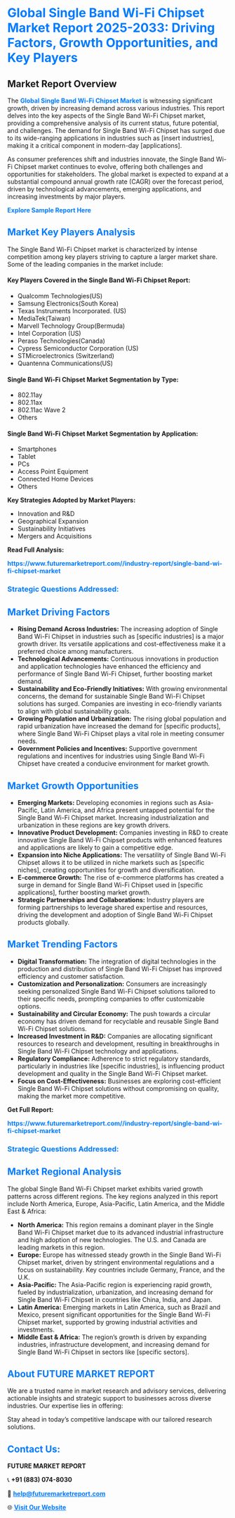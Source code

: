 <h1 style="color: #007BFF;">Global Single Band Wi-Fi Chipset Market Report 2025-2033: Driving Factors, Growth Opportunities, and Key Players</h1>

<section id="overview">
<h2>Market Report Overview</h2>
<p>The <a href="https://www.futuremarketreport.com//industry-report/single-band-wi-fi-chipset-market" style="color: #007BFF; text-decoration: none;"><strong>Global Single Band Wi-Fi Chipset Market</strong></a> is witnessing significant growth, driven by increasing demand across various industries. This report delves into the key aspects of the Single Band Wi-Fi Chipset market, providing a comprehensive analysis of its current status, future potential, and challenges. The demand for Single Band Wi-Fi Chipset has surged due to its wide-ranging applications in industries such as [insert industries], making it a critical component in modern-day [applications].</p>
<p>As consumer preferences shift and industries innovate, the Single Band Wi-Fi Chipset market continues to evolve, offering both challenges and opportunities for stakeholders. The global market is expected to expand at a substantial compound annual growth rate (CAGR) over the forecast period, driven by technological advancements, emerging applications, and increasing investments by major players.</p>
</section>

<section id="overview">
<p><a href="https://www.futuremarketreport.com//request-sample/reportId=82350" style="color: #007BFF; text-decoration: none;"><strong>Explore Sample Report Here</strong></a></p>
</section>

<section id="key-players">
<h2 style="color: #007BFF;">Market Key Players Analysis</h2>
<p>The Single Band Wi-Fi Chipset market is characterized by intense competition among key players striving to capture a larger market share. Some of the leading companies in the market include:</p>
<h4>Key Players Covered in the Single Band Wi-Fi Chipset Report:</h4>
<ul><li>Qualcomm Technologies(US)</li><li>Samsung Electronics(South Korea)</li><li>Texas Instruments Incorporated. (US)</li><li>MediaTek(Taiwan)</li><li>Marvell Technology Group(Bermuda)</li><li>Intel Corporation (US)</li><li>Peraso Technologies(Canada)</li><li>Cypress Semiconductor Corporation (US)</li><li>STMicroelectronics (Switzerland)</li><li>Quantenna Communications(US)</li></ul>
<h4>Single Band Wi-Fi Chipset Market Segmentation by Type:</h4>
<ul><li>802.11ay</li><li>802.11ax</li><li>802.11ac Wave 2</li><li>Others</li></ul>

<h4>Single Band Wi-Fi Chipset Market Segmentation by Application:</h4>
<ul><li>Smartphones</li><li>Tablet</li><li>PCs</li><li>Access Point Equipment</li><li>Connected Home Devices</li><li>Others</li></ul>
<p><strong>Key Strategies Adopted by Market Players:</strong></p>
<ul>
<li>Innovation and R&D</li>
<li>Geographical Expansion</li>
<li>Sustainability Initiatives</li>
<li>Mergers and Acquisitions</li>
</ul>
</section>

<section>
<p><strong>Read Full Analysis: </strong></p><a href="https://www.futuremarketreport.com//industry-report/single-band-wi-fi-chipset-market" style="color: #007BFF; text-decoration: none;"><strong>https://www.futuremarketreport.com//industry-report/single-band-wi-fi-chipset-market</strong></a>
<h3 style="color: #007BFF;">Strategic Questions Addressed:</h3>
</section>

<section id="driving-factors">
<h2 style="color: #007BFF;">Market Driving Factors</h2>
<ul>
<li><strong>Rising Demand Across Industries:</strong> The increasing adoption of Single Band Wi-Fi Chipset in industries such as [specific industries] is a major growth driver. Its versatile applications and cost-effectiveness make it a preferred choice among manufacturers.</li>
<li><strong>Technological Advancements:</strong> Continuous innovations in production and application technologies have enhanced the efficiency and performance of Single Band Wi-Fi Chipset, further boosting market demand.</li>
<li><strong>Sustainability and Eco-Friendly Initiatives:</strong> With growing environmental concerns, the demand for sustainable Single Band Wi-Fi Chipset solutions has surged. Companies are investing in eco-friendly variants to align with global sustainability goals.</li>
<li><strong>Growing Population and Urbanization:</strong> The rising global population and rapid urbanization have increased the demand for [specific products], where Single Band Wi-Fi Chipset plays a vital role in meeting consumer needs.</li>
<li><strong>Government Policies and Incentives:</strong> Supportive government regulations and incentives for industries using Single Band Wi-Fi Chipset have created a conducive environment for market growth.</li>
</ul>
</section>

<section id="growth-opportunities">
<h2 style="color: #007BFF;">Market Growth Opportunities</h2>
<ul>
<li><strong>Emerging Markets:</strong> Developing economies in regions such as Asia-Pacific, Latin America, and Africa present untapped potential for the Single Band Wi-Fi Chipset market. Increasing industrialization and urbanization in these regions are key growth drivers.</li>
<li><strong>Innovative Product Development:</strong> Companies investing in R&D to create innovative Single Band Wi-Fi Chipset products with enhanced features and applications are likely to gain a competitive edge.</li>
<li><strong>Expansion into Niche Applications:</strong> The versatility of Single Band Wi-Fi Chipset allows it to be utilized in niche markets such as [specific niches], creating opportunities for growth and diversification.</li>
<li><strong>E-commerce Growth:</strong> The rise of e-commerce platforms has created a surge in demand for Single Band Wi-Fi Chipset used in [specific applications], further boosting market growth.</li>
<li><strong>Strategic Partnerships and Collaborations:</strong> Industry players are forming partnerships to leverage shared expertise and resources, driving the development and adoption of Single Band Wi-Fi Chipset products globally.</li>
</ul>
</section>

<section id="trending-factors">
<h2 style="color: #007BFF;">Market Trending Factors</h2>
<ul>
<li><strong>Digital Transformation:</strong> The integration of digital technologies in the production and distribution of Single Band Wi-Fi Chipset has improved efficiency and customer satisfaction.</li>
<li><strong>Customization and Personalization:</strong> Consumers are increasingly seeking personalized Single Band Wi-Fi Chipset solutions tailored to their specific needs, prompting companies to offer customizable options.</li>
<li><strong>Sustainability and Circular Economy:</strong> The push towards a circular economy has driven demand for recyclable and reusable Single Band Wi-Fi Chipset solutions.</li>
<li><strong>Increased Investment in R&D:</strong> Companies are allocating significant resources to research and development, resulting in breakthroughs in Single Band Wi-Fi Chipset technology and applications.</li>
<li><strong>Regulatory Compliance:</strong> Adherence to strict regulatory standards, particularly in industries like [specific industries], is influencing product development and quality in the Single Band Wi-Fi Chipset market.</li>
<li><strong>Focus on Cost-Effectiveness:</strong> Businesses are exploring cost-efficient Single Band Wi-Fi Chipset solutions without compromising on quality, making the market more competitive.</li>
</ul>
</section>

<section>
<p><strong>Get Full Report: </strong></p><a href="https://www.futuremarketreport.com//industry-report/single-band-wi-fi-chipset-market" style="color: #007BFF; text-decoration: none;"><strong>https://www.futuremarketreport.com//industry-report/single-band-wi-fi-chipset-market</strong></a>
<h3 style="color: #007BFF;">Strategic Questions Addressed:</h3>
</section>


<section id="regional-analysis">
<h2 style="color: #007BFF;">Market Regional Analysis</h2>
<p>The global Single Band Wi-Fi Chipset market exhibits varied growth patterns across different regions. The key regions analyzed in this report include North America, Europe, Asia-Pacific, Latin America, and the Middle East & Africa:</p>
<ul>
<li><strong>North America:</strong> This region remains a dominant player in the Single Band Wi-Fi Chipset market due to its advanced industrial infrastructure and high adoption of new technologies. The U.S. and Canada are leading markets in this region.</li>
<li><strong>Europe:</strong> Europe has witnessed steady growth in the Single Band Wi-Fi Chipset market, driven by stringent environmental regulations and a focus on sustainability. Key countries include Germany, France, and the U.K.</li>
<li><strong>Asia-Pacific:</strong> The Asia-Pacific region is experiencing rapid growth, fueled by industrialization, urbanization, and increasing demand for Single Band Wi-Fi Chipset in countries like China, India, and Japan.</li>
<li><strong>Latin America:</strong> Emerging markets in Latin America, such as Brazil and Mexico, present significant opportunities for the Single Band Wi-Fi Chipset market, supported by growing industrial activities and investments.</li>
<li><strong>Middle East & Africa:</strong> The region’s growth is driven by expanding industries, infrastructure development, and increasing demand for Single Band Wi-Fi Chipset in sectors like [specific sectors].</li>
</ul>
</section>

<footer>
<h2 style="color: #007BFF;">About FUTURE MARKET REPORT</h2>
<p>We are a trusted name in market research and advisory services, delivering actionable insights and strategic support to businesses across diverse industries. Our expertise lies in offering:</p>

<p>Stay ahead in today’s competitive landscape with our tailored research solutions.</p>

<h2 style="color: #007BFF;">Contact Us:</h2>
<p><strong>FUTURE MARKET REPORT</strong></p>
<p>📞 <strong>+91 (883) 074-8030</strong></p>
<p>📧 <strong><a href="mailto:help@futuremarketreport.com" style="color: #007BFF;">help@futuremarketreport.com</a></strong></p>
<p>🌐 <strong><a href="https://www.futuremarketreport.com/" style="color: #007BFF;">Visit Our Website</a></strong></p>
</footer>